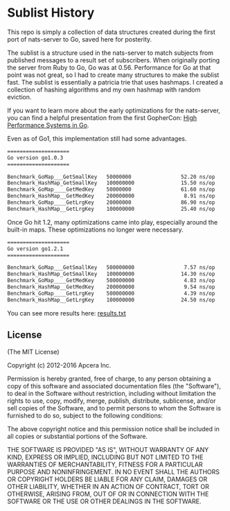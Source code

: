 # Sublist History

This repo is simply a collection of data structures created during the first port of nats-server to Go, saved here for posterity.

The sublist is a structure used in the nats-server to match subjects from published messages to a result set of subscribers. When originally porting the server from Ruby to Go, Go was at 0.56.
Performance for Go at that point was not great, so I had to create many structures to make the sublist fast. The sublist is essentially a patricia trie that uses hashmaps. I created a collection of
hashing algorithms and my own hashmap with random eviction.

If you want to learn more about the early optimizations for the nats-server, you can find a helpful presentation from the first GopherCon: [High Performance Systems in Go](http://www.slideshare.net/derekcollison/gophercon-2014).

Even as of Go1, this implementation still had some advantages.

```sh
====================
Go version go1.0.3
====================

Benchmark_GoMap___GetSmallKey   50000000                52.20 ns/op       19.17 mops/s
Benchmark_HashMap_GetSmallKey   100000000               15.50 ns/op       64.34 mops/s
Benchmark_GoMap____GetMedKey    50000000                61.60 ns/op       16.24 mops/s
Benchmark_HashMap__GetMedKey    200000000                8.91 ns/op      112.20 mops/s
Benchmark_GoMap____GetLrgKey    20000000                86.90 ns/op       11.51 mops/s
Benchmark_HashMap__GetLrgKey    100000000               25.40 ns/op       39.44 mops/s
```

Once Go hit 1.2, many optimizations came into play, especially around the built-in maps.
These optimizations no longer were necessary.

```sh
====================
Go version go1.2.1
====================

Benchmark_GoMap___GetSmallKey   500000000                7.57 ns/op      132.05 mops/s
Benchmark_HashMap_GetSmallKey   100000000               14.30 ns/op       70.08 mops/s
Benchmark_GoMap____GetMedKey    500000000                4.83 ns/op      207.01 mops/s
Benchmark_HashMap__GetMedKey    200000000                9.54 ns/op      104.82 mops/s
Benchmark_GoMap____GetLrgKey    500000000                4.39 ns/op      227.79 mops/s
Benchmark_HashMap__GetLrgKey    100000000               24.50 ns/op       40.77 mops/s
```

You can see more results here: [results.txt](https://github.com/nats-io/sublist/blob/master/hashmap/results.txt)

## License

(The MIT License)

Copyright (c) 2012-2016 Apcera Inc.

Permission is hereby granted, free of charge, to any person obtaining a copy
of this software and associated documentation files (the "Software"), to
deal in the Software without restriction, including without limitation the
rights to use, copy, modify, merge, publish, distribute, sublicense, and/or
sell copies of the Software, and to permit persons to whom the Software is
furnished to do so, subject to the following conditions:

The above copyright notice and this permission notice shall be included in
all copies or substantial portions of the Software.

THE SOFTWARE IS PROVIDED "AS IS", WITHOUT WARRANTY OF ANY KIND, EXPRESS OR
IMPLIED, INCLUDING BUT NOT LIMITED TO THE WARRANTIES OF MERCHANTABILITY,
FITNESS FOR A PARTICULAR PURPOSE AND NONINFRINGEMENT. IN NO EVENT SHALL THE
AUTHORS OR COPYRIGHT HOLDERS BE LIABLE FOR ANY CLAIM, DAMAGES OR OTHER
LIABILITY, WHETHER IN AN ACTION OF CONTRACT, TORT OR OTHERWISE, ARISING
FROM, OUT OF OR IN CONNECTION WITH THE SOFTWARE OR THE USE OR OTHER DEALINGS
IN THE SOFTWARE.

[License-Url]: http://opensource.org/licenses/MIT
[License-Image]: https://img.shields.io/npm/l/express.svg
[Build-Status-Url]: http://travis-ci.org/nats-io/gnatsd
[Build-Status-Image]: https://travis-ci.org/nats-io/gnatsd.svg?branch=master
[Release-Url]: https://github.com/nats-io/gnatsd/releases/tag/v0.7.2
[Release-image]: http://img.shields.io/badge/release-v0.7.2-1eb0fc.svg
[Coverage-Url]: https://coveralls.io/r/nats-io/gnatsd?branch=master
[Coverage-image]: https://img.shields.io/coveralls/nats-io/gnatsd.svg
[ReportCard-Url]: http://goreportcard.com/report/nats-io/gnatsd
[ReportCard-Image]: http://goreportcard.com/badge/nats-io/gnatsd
[github-release]: https://github.com/nats-io/gnatsd/releases/
